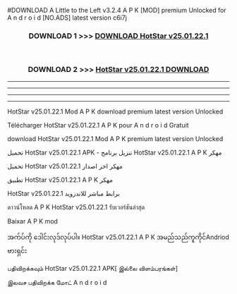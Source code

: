 #DOWNLOAD A Little to the Left v3.2.4 A P K [MOD] premium Unlocked for A n d r o i d [NO.ADS] latest version c6i7j 



<div align="center">

<h3>DOWNLOAD 1 >>> <a href="https://getmod1.web.app/?judule=Btd Battles">DOWNLOAD HotStar v25.01.22.1</a></h3><br>

<h3>DOWNLOAD 2 >>> <a href="https://getmod1.web.app/?judule=Btd Battles">HotStar v25.01.22.1 DOWNLOAD </a></h3>

</div>


----------------------------------------------------------

----------------------------------------------------------

----------------------------------------------------------

----------------------------------------------------------


HotStar v25.01.22.1 Mod A P K download premium latest version Unlocked

Télécharger HotStar v25.01.22.1 A P K pour A n d r o i d Gratuit

download HotStar v25.01.22.1 Mod A P K premium latest version Unlocked

تحميل HotStar v25.01.22.1 APK - تنزيل برنامج HotStar v25.01.22.1 A P K مهكر

تحميل HotStar v25.01.22.1 مهكر اخر اصدار

تطبيق HotStar v25.01.22.1 A P K مهكر

HotStar v25.01.22.1 برابط مباشر للاندرويد

ดาวน์โหลด A P K HotStar v25.01.22.1 รับเวอร์ชันล่าสุด

Baixar A P K mod

အက်ပ်ကို ဒေါင်းလုဒ်လုပ်ပါ။ HotStar v25.01.22.1 A P K အမည်သည်ကူကိုင်Andriod ဗားရှင်း

பதிவிறக்கவும் HotStar v25.01.22.1 APK[ இல்லை விளம்பரங்கள்] 
 
இலவச பதிவிறக்க மோட் A n d r o i d



